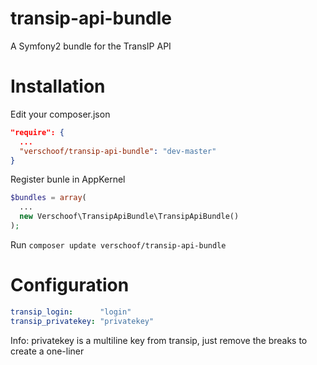 transip-api-bundle
==================

A Symfony2 bundle for the TransIP API


Installation
============

Edit your composer.json
```json
"require": {
  ...
  "verschoof/transip-api-bundle": "dev-master"
}
```

Register bunle in AppKernel

```php
$bundles = array(
  ...
  new Verschoof\TransipApiBundle\TransipApiBundle()
);
```

Run `composer update verschoof/transip-api-bundle`


Configuration
=============

```yaml
transip_login:      "login"
transip_privatekey: "privatekey"
```

Info: privatekey is a multiline key from transip, just remove the breaks to create a one-liner

